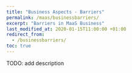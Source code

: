 ```yaml
---
title: "Business Aspects - Barriers"
permalink: /maas/businessbarriers/
excerpt: "Barriers in MaaS Business"
last_modified_at: 2020-01-15T11:00:00 +01:00
redirect_from:
  - /businessbarriers/
toc: true
---
```


TODO: add description

